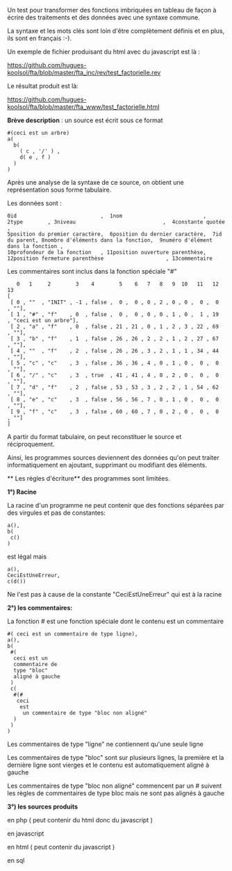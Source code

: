 Un test pour transformer des fonctions imbriquées en tableau
de façon à écrire des traitements et des données avec une syntaxe
commune.

La syntaxe et les mots clés sont loin d'être complètement définis et en plus, ils sont en français :-).

Un exemple de fichier produisant du html avec du javascript est là :

https://github.com/hugues-koolsol/fta/blob/master/fta_inc/rev/test_factorielle.rev

Le résultat produit est là:

https://github.com/hugues-koolsol/fta/blob/master/fta_www/test_factorielle.html


**Brève description** : un source est écrit sous ce format
```
#(ceci est un arbre)
a(
  b( 
    ( c , '/' ) , 
    d( e , f ) 
  )
)
```

Après une analyse de la syntaxe de ce source, on obtient une représentation sous forme tabulaire.

Les données sont : 
```
0id                           ,  1nom                          ,  2type        , 3niveau                            ,  4constante quotée                  , 
5position du premier caractère,  6position du dernier caractère,  7id du parent, 8nombre d'éléments dans la fonction,  9numéro d'élément dans la fonction , 
10profondeur de la fonction   , 11position ouverture parenthèse, 12position fermeture parenthèse                    , 13commentaire
```

Les commentaires sont inclus dans la fonction spéciale "#"




```
   0   1     2        3    4        5    6   7   8   9  10   11   12    13
[
 [ 0 , ""  , "INIT" , -1 , false ,  0 ,  0 , 0 , 2 , 0 , 0 ,  0 ,  0  , ""],
 [ 1 , "#" , "f"    , 0  , false ,  0 ,  0 , 0 , 0 , 1 , 0 ,  1 , 19  , "ceci est un arbre"],
 [ 2 , "a" , "f"    , 0  , false , 21 , 21 , 0 , 1 , 2 , 3 , 22 , 69  , ""],
 [ 3 , "b" , "f"    , 1  , false , 26 , 26 , 2 , 2 , 1 , 2 , 27 , 67  , ""],
 [ 4 , ""  , "f"    , 2  , false , 26 , 26 , 3 , 2 , 1 , 1 , 34 , 44  , ""],
 [ 5 , "c" , "c"    , 3  , false , 36 , 36 , 4 , 0 , 1 , 0 ,  0 ,  0  , ""],
 [ 6 , "/" , "c"    , 3  , true  , 41 , 41 , 4 , 0 , 2 , 0 ,  0 ,  0  , ""],
 [ 7 , "d" , "f"    , 2  , false , 53 , 53 , 3 , 2 , 2 , 1 , 54 , 62  , ""],
 [ 8 , "e" , "c"    , 3  , false , 56 , 56 , 7 , 0 , 1 , 0 ,  0 ,  0  , ""],
 [ 9 , "f" , "c"    , 3  , false , 60 , 60 , 7 , 0 , 2 , 0 ,  0 ,  0  , ""]
]
```


A partir du format tabulaire, on peut reconstituer le source et réciproquement.

Ainsi, les programmes sources deviennent des données qu'on peut traiter informatiquement en ajoutant, supprimant ou modifiant des éléments.

** Les règles d'écriture** des programmes sont limitées.

**1°) Racine**

La racine d'un programme ne peut contenir que des fonctions séparées par des virgules et pas de constantes:
```
a(),
b(
 c()
)
```
est légal mais

```
a(),
CeciEstUneErreur,
c(d())

```
Ne l'est pas à cause de la constante "CeciEstUneErreur" qui est à la racine

**2°) les commentaires:**

La fonction # est une fonction spéciale dont le contenu est un commentaire

```
#( ceci est un commentaire de type ligne),
a(),
b(
 #(
  ceci est un 
  commentaire de 
  type "bloc" 
  aligné à gauche
 )
 c(
  #(#
   ceci 
    est
     un commentaire de type "bloc non aligné"
  )
 )
)
```
Les commentaires de type "ligne" ne contiennent qu'une seule ligne

Les commentaires de type "bloc" sont sur plusieurs lignes, la première  et la dernière ligne sont vierges et le contenu est automatiquement aligné à gauche

Les commentaires de type "bloc non aligné" commencent par un # suivent les règles de commentaires de type bloc mais ne sont pas alignés à gauche



**3°) les sources produits**

en php ( peut contenir du html donc du javascript )

en javascript

en html ( peut contenir du javascript )

en sql



